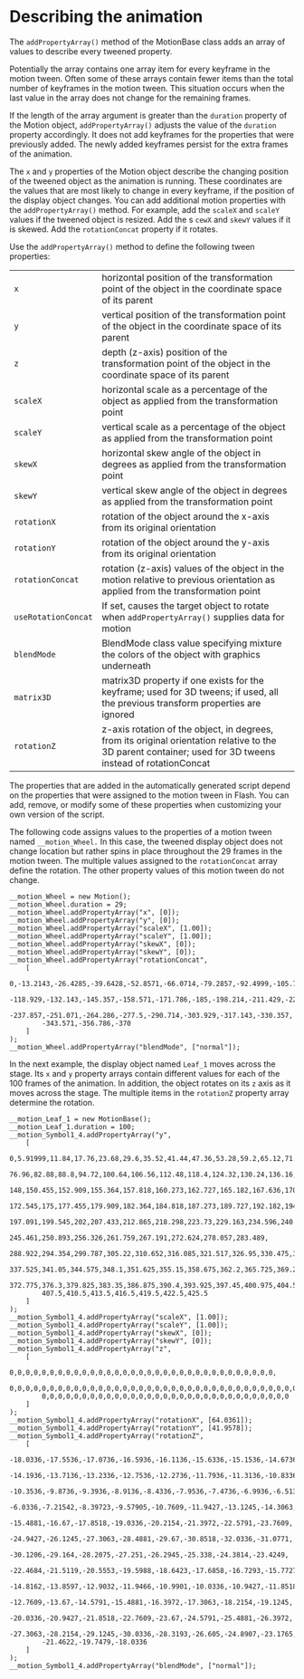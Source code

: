 # Describing the animation

<div>

The `addPropertyArray()` method of the MotionBase class adds an array of values
to describe every tweened property.

Potentially the array contains one array item for every keyframe in the motion
tween. Often some of these arrays contain fewer items than the total number of
keyframes in the motion tween. This situation occurs when the last value in the
array does not change for the remaining frames.

If the length of the array argument is greater than the `duration` property of
the Motion object, `addPropertyArray()` adjusts the value of the `duration`
property accordingly. It does not add keyframes for the properties that were
previously added. The newly added keyframes persist for the extra frames of the
animation.

The `x` and `y` properties of the Motion object describe the changing position
of the tweened object as the animation is running. These coordinates are the
values that are most likely to change in every keyframe, if the position of the
display object changes. You can add additional motion properties with the
`addPropertyArray()` method. For example, add the `scaleX` and `scaleY` values
if the tweened object is resized. Add the s `cewX` and `skewY` values if it is
skewed. Add the `rotationConcat` property if it rotates.

Use the `addPropertyArray()` method to define the following tween properties:

<div>

|                     |                                                                                                                                                            |
| ------------------- | ---------------------------------------------------------------------------------------------------------------------------------------------------------- |
| `x`                 | horizontal position of the transformation point of the object in the coordinate space of its parent                                                        |
| `y`                 | vertical position of the transformation point of the object in the coordinate space of its parent                                                          |
| `z`                 | depth (z-axis) position of the transformation point of the object in the coordinate space of its parent                                                    |
| `scaleX`            | horizontal scale as a percentage of the object as applied from the transformation point                                                                    |
| `scaleY`            | vertical scale as a percentage of the object as applied from the transformation point                                                                      |
| `skewX`             | horizontal skew angle of the object in degrees as applied from the transformation point                                                                    |
| `skewY`             | vertical skew angle of the object in degrees as applied from the transformation point                                                                      |
| `rotationX`         | rotation of the object around the x-axis from its original orientation                                                                                     |
| `rotationY`         | rotation of the object around the y-axis from its original orientation                                                                                     |
| `rotationConcat`    | rotation (z-axis) values of the object in the motion relative to previous orientation as applied from the transformation point                             |
| `useRotationConcat` | If set, causes the target object to rotate when `addPropertyArray()` supplies data for motion                                                              |
| `blendMode`         | BlendMode class value specifying mixture the colors of the object with graphics underneath                                                                 |
| `matrix3D`          | matrix3D property if one exists for the keyframe; used for 3D tweens; if used, all the previous transform properties are ignored                           |
| `rotationZ`         | z-axis rotation of the object, in degrees, from its original orientation relative to the 3D parent container; used for 3D tweens instead of rotationConcat |

</div>

The properties that are added in the automatically generated script depend on
the properties that were assigned to the motion tween in Flash. You can add,
remove, or modify some of these properties when customizing your own version of
the script.

The following code assigns values to the properties of a motion tween named
`__motion_Wheel.` In this case, the tweened display object does not change
location but rather spins in place throughout the 29 frames in the motion tween.
The multiple values assigned to the `rotationConcat` array define the rotation.
The other property values of this motion tween do not change.

<div>

    __motion_Wheel = new Motion();
    __motion_Wheel.duration = 29;
    __motion_Wheel.addPropertyArray("x", [0]);
    __motion_Wheel.addPropertyArray("y", [0]);
    __motion_Wheel.addPropertyArray("scaleX", [1.00]);
    __motion_Wheel.addPropertyArray("scaleY", [1.00]);
    __motion_Wheel.addPropertyArray("skewX", [0]);
    __motion_Wheel.addPropertyArray("skewY", [0]);
    __motion_Wheel.addPropertyArray("rotationConcat",
        [
            0,-13.2143,-26.4285,-39.6428,-52.8571,-66.0714,-79.2857,-92.4999,-105.714,
            -118.929,-132.143,-145.357,-158.571,-171.786,-185,-198.214,-211.429,-224.643,
            -237.857,-251.071,-264.286,-277.5,-290.714,-303.929,-317.143,-330.357,
            -343.571,-356.786,-370
        ]
    );
    __motion_Wheel.addPropertyArray("blendMode", ["normal"]);

</div>

In the next example, the display object named `Leaf_1` moves across the stage.
Its `x` and `y` property arrays contain different values for each of the 100
frames of the animation. In addition, the object rotates on its `z` axis as it
moves across the stage. The multiple items in the `rotationZ` property array
determine the rotation.

    __motion_Leaf_1 = new MotionBase();
    __motion_Leaf_1.duration = 100;
    __motion_Symbol1_4.addPropertyArray("y",
        [
            0,5.91999,11.84,17.76,23.68,29.6,35.52,41.44,47.36,53.28,59.2,65.12,71.04,
            76.96,82.88,88.8,94.72,100.64,106.56,112.48,118.4,124.32,130.24,136.16,142.08,
            148,150.455,152.909,155.364,157.818,160.273,162.727,165.182,167.636,170.091,
            172.545,175,177.455,179.909,182.364,184.818,187.273,189.727,192.182,194.636,
            197.091,199.545,202,207.433,212.865,218.298,223.73,229.163,234.596,240.028,
            245.461,250.893,256.326,261.759,267.191,272.624,278.057,283.489,
            288.922,294.354,299.787,305.22,310.652,316.085,321.517,326.95,330.475,334,
            337.525,341.05,344.575,348.1,351.625,355.15,358.675,362.2,365.725,369.25,
            372.775,376.3,379.825,383.35,386.875,390.4,393.925,397.45,400.975,404.5,
            407.5,410.5,413.5,416.5,419.5,422.5,425.5
        ]
    );
    __motion_Symbol1_4.addPropertyArray("scaleX", [1.00]);
    __motion_Symbol1_4.addPropertyArray("scaleY", [1.00]);
    __motion_Symbol1_4.addPropertyArray("skewX", [0]);
    __motion_Symbol1_4.addPropertyArray("skewY", [0]);
    __motion_Symbol1_4.addPropertyArray("z",
        [
            0,0,0,0,0,0,0,0,0,0,0,0,0,0,0,0,0,0,0,0,0,0,0,0,0,0,0,0,0,0,0,0,0,
            0,0,0,0,0,0,0,0,0,0,0,0,0,0,0,0,0,0,0,0,0,0,0,0,0,0,0,0,0,0,0,0,0,0,0,0,
            0,0,0,0,0,0,0,0,0,0,0,0,0,0,0,0,0,0,0,0,0,0,0,0,0,0,0,0,0,0,0
        ]
    );
    __motion_Symbol1_4.addPropertyArray("rotationX", [64.0361]);
    __motion_Symbol1_4.addPropertyArray("rotationY", [41.9578]);
    __motion_Symbol1_4.addPropertyArray("rotationZ",
        [
            -18.0336,-17.5536,-17.0736,-16.5936,-16.1136,-15.6336,-15.1536,-14.6736,
            -14.1936,-13.7136,-13.2336,-12.7536,-12.2736,-11.7936,-11.3136,-10.8336,
            -10.3536,-9.8736,-9.3936,-8.9136,-8.4336,-7.9536,-7.4736,-6.9936,-6.5136,
            -6.0336,-7.21542,-8.39723,-9.57905,-10.7609,-11.9427,-13.1245,-14.3063,
            -15.4881,-16.67,-17.8518,-19.0336,-20.2154,-21.3972,-22.5791,-23.7609,
            -24.9427,-26.1245,-27.3063,-28.4881,-29.67,-30.8518,-32.0336,-31.0771,
            -30.1206,-29.164,-28.2075,-27.251,-26.2945,-25.338,-24.3814,-23.4249,
            -22.4684,-21.5119,-20.5553,-19.5988,-18.6423,-17.6858,-16.7293,-15.7727
            -14.8162,-13.8597,-12.9032,-11.9466,-10.9901,-10.0336,-10.9427,-11.8518,
            -12.7609,-13.67,-14.5791,-15.4881,-16.3972,-17.3063,-18.2154,-19.1245,
            -20.0336,-20.9427,-21.8518,-22.7609,-23.67,-24.5791,-25.4881,-26.3972,
            -27.3063,-28.2154,-29.1245,-30.0336,-28.3193,-26.605,-24.8907,-23.1765,
            -21.4622,-19.7479,-18.0336
        ]
    );
    __motion_Symbol1_4.addPropertyArray("blendMode", ["normal"]);

</div>

<div>

<div>

</div>

</div>
